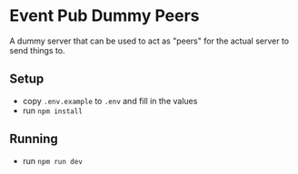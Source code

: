 # Event Pub Dummy Peers
A dummy server that can be used to act as "peers" for the actual server to send things to.

## Setup
- copy `.env.example` to `.env` and fill in the values
- run `npm install`

## Running
- run `npm run dev`